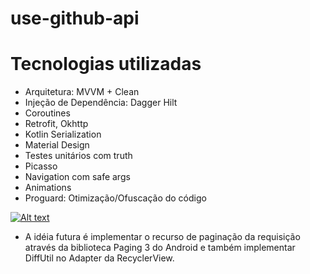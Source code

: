 # use-github-api

# Tecnologias utilizadas

- Arquitetura: MVVM + Clean
- Injeção de Dependência: Dagger Hilt
- Coroutines
- Retrofit, Okhttp
- Kotlin Serialization
- Material Design
- Testes unitários com truth
- Picasso
- Navigation com safe args
- Animations
- Proguard: Otimização/Ofuscação do código

[![Alt text](https://img.youtube.com/vi/kr6nK-g9Vtw/0.jpg)](https://www.youtube.com/watch?v=W_o6YAxotDs)

- A idéia futura é implementar o recurso de paginação da requisição através da biblioteca Paging 3 do Android e também implementar DiffUtil no Adapter da RecyclerView.
